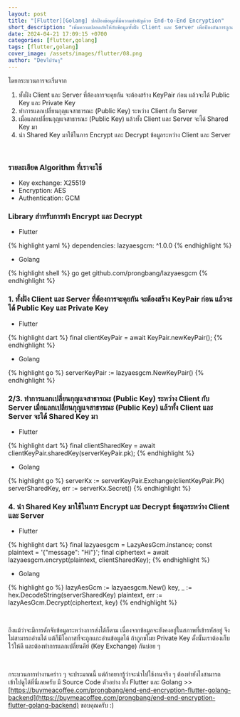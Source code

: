 ```yaml
---
layout: post
title: "[Flutter][Golang] ปกป้องข้อมูลที่มีความสำคัญด้วย End-to-End Encryption"
short_description: "เพิ่มความปลอดภัยให้กับข้อมูลทั้งฝั่ง Client และ Server เพื่อป้องกันการถูกดักจับข้อมูล และแก้ไขข้อมูล"
date: 2024-04-21 17:09:15 +0700
categories: [flutter,golang]
tags: [flutter,golang]
cover_image: /assets/images/flutter/08.png
author: "Devไปวันๆ"
---
```


โดยกระบวนการจะเริ่มจาก

1. ทั้งฝั่ง Client และ Server ที่ต้องการจะคุยกัน จะต้องสร้าง KeyPair ก่อน แล้วจะได้ Public Key และ Private Key
2. ทำการแลกเปลี่ยนกุญแจสาธารณะ (Public Key) ระหว่าง Client กับ Server
3. เมื่อแลกเปลี่ยนกุญแจสาธารณะ (Public Key) แล้วทั้ง Client และ Server จะได้ Shared Key มา
4. นำ Shared Key มาใช้ในการ Encrypt และ Decrypt ข้อมูลระหว่าง Client และ Server

<br>

### รายละเอียด Algorithm ที่เราจะใช้

- Key exchange: X25519
- Encryption: AES
- Authentication: GCM

### Library สำหรับการทำ Encrypt และ Decrypt

- Flutter

{% highlight yaml %}
dependencies:
  lazyaesgcm: ^1.0.0
{% endhighlight %}

- Golang

{% highlight shell %}
go get github.com/prongbang/lazyaesgcm
{% endhighlight %}

### 1. ทั้งฝั่ง Client และ Server ที่ต้องการจะคุยกัน จะต้องสร้าง KeyPair ก่อน แล้วจะได้ Public Key และ Private Key

- Flutter

{% highlight dart %}
final clientKeyPair = await KeyPair.newKeyPair();
{% endhighlight %}

- Golang

{% highlight go %}
serverKeyPair := lazyaesgcm.NewKeyPair()
{% endhighlight %}

### 2/3. ทำการแลกเปลี่ยนกุญแจสาธารณะ (Public Key) ระหว่าง Client กับ Server เมื่อแลกเปลี่ยนกุญแจสาธารณะ (Public Key) แล้วทั้ง Client และ Server จะได้ Shared Key มา

- Flutter

{% highlight dart %}
final clientSharedKey = await clientKeyPair.sharedKey(serverKeyPair.pk);
{% endhighlight %}

- Golang

{% highlight go %}
serverKx := serverKeyPair.Exchange(clientKeyPair.Pk)
serverSharedKey, err := serverKx.Secret()
{% endhighlight %}


### 4. นำ Shared Key มาใช้ในการ Encrypt และ Decrypt ข้อมูลระหว่าง Client และ Server

- Flutter

{% highlight dart %}
final lazyaesgcm = LazyAesGcm.instance;
const plaintext = '{"message": "Hi"}';
final ciphertext = await lazyaesgcm.encrypt(plaintext, clientSharedKey);
{% endhighlight %}

- Golang

{% highlight go %}
lazyAesGcm := lazyaesgcm.New()
key, _ := hex.DecodeString(serverSharedKey)
plaintext, err := lazyAesGcm.Decrypt(ciphertext, key)
{% endhighlight %}

<br>

ถึงแม้ว่าจะมีการดักจับข้อมูลระหว่างการส่งได้ก็ตาม เนื่องจากข้อมูลจะยังคงอยู่ในสภาพที่เข้ารหัสอยู่ จึงไม่สามารถอ่านได้ แต้ก็มีโอกาสที่จะถูกแกะอ่านข้อมูลได้ ถ้าถูกขโมย Private Key ดั้งนั้นเราต้องเก็บไว้ให้ดี และต้องทำการแลกเปลี่ยนคีย์ (Key Exchange) กันบ่อย ๆ

<br>

กระบวนการทำงานคร่าว ๆ จะประมาณนี้ แต่ถ้าอยากรู้ว่าจะนำไปใช้งานจริง ๆ ต้องทำยังไงสามารถเข้าไปดูได้ที่นี่เลยครับ มี Source Code ตัวอย่าง ทั้ง Flutter และ Golang >> 
[https://buymeacoffee.com/prongbang/end-end-encryption-flutter-golang-backend](https://buymeacoffee.com/prongbang/end-end-encryption-flutter-golang-backend)
ขอบคุณครับ :)
